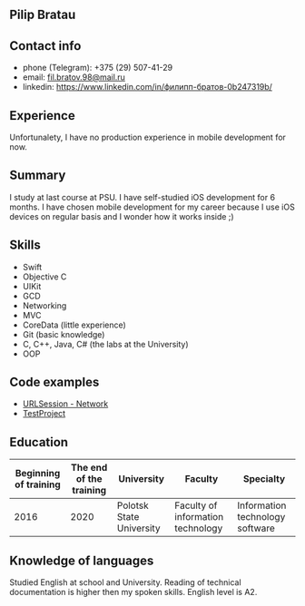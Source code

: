 ## Pilip Bratau

## Contact info

* phone (Telegram): +375 (29) 507-41-29
* email: fil.bratov.98@mail.ru
* linkedin: https://www.linkedin.com/in/филипп-братов-0b247319b/


## Experience

Unfortunalety, I have no production experience in mobile development for now. 

## Summary

I study at last course at PSU. I have self-studied iOS development for 6 months. I have chosen mobile development for my career because I use iOS devices
on regular basis and I wonder how it works inside ;)

## Skills

* Swift
* Objective C
* UIKit
* GCD
* Networking
* MVC
* CoreData (little experience)
* Git (basic knowledge)
* C, C++, Java, C# (the labs at the University)
* OOP

## Code examples

* [URLSession - Network](https://github.com/Wuskuj/NetworkingURLSession)
* [TestProject](https://github.com/Wuskuj/TablePerson)

## Education

Beginning of training | The end of the training | University | Faculty | Specialty
-----------------------  | -------------------------  | -----------  | -------- | ------------
2016 | 2020 | Polotsk State University | Faculty of information technology | Information technology software

## Knowledge of languages

Studied English at school and University. Reading of technical documentation is higher then my spoken skills. English level is A2.


